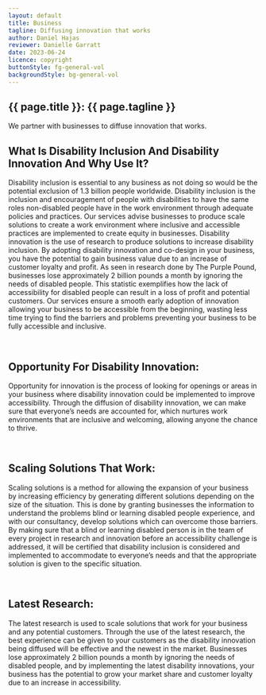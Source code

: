 ```yaml
---
layout: default
title: Business
tagline: Diffusing innovation that works
author: Daniel Hajas
reviewer: Danielle Garratt
date: 2023-06-24
licence: copyright
buttonStyle: fg-general-vol
backgroundStyle: bg-general-vol
---
```


## {{ page.title }}: {{ page.tagline }}

We partner with businesses to diffuse innovation that works.

## What Is Disability Inclusion And Disability Innovation And Why Use It?
Disability inclusion is essential to any business as not doing so would be the potential exclusion of 1.3 billion people worldwide. Disability inclusion is the inclusion and encouragement of people with disabilities to have the same roles non-disabled people have in the work environment through adequate policies and practices. Our services advise businesses to produce scale solutions to create a work environment where inclusive and accessible practices are implemented to create equity in businesses. Disability innovation is the use of research to produce solutions to increase disability inclusion. By adopting disability innovation and co-design in your business, you have the potential to gain business value due to an increase of customer loyalty and profit. As seen in research done by The Purple Pound, businesses lose approximately 2 billion pounds a month by ignoring the needs of disabled people. This statistic exemplifies how the lack of accessibility for disabled people can result in a loss of profit and potential customers. Our services ensure a smooth early adoption of innovation allowing your business to be accessible from the beginning, wasting less time trying to find the barriers and problems preventing your business to be fully accessible and inclusive.

<br>

## Opportunity For Disability Innovation:
Opportunity for innovation is the process of looking for openings or areas in your business where disability innovation could be implemented to improve accessibility. Through the diffusion of disability innovation, we can make sure that everyone’s needs are accounted for, which nurtures work environments that are inclusive and welcoming, allowing anyone the chance to thrive.

<br>

## Scaling Solutions That Work:
Scaling solutions is a method for allowing the expansion of your business by increasing efficiency by generating different solutions depending on the size of the situation. This is done by granting businesses the information to understand the problems blind or learning disabled people experience, and with our consultancy, develop solutions which can overcome those barriers. By making sure that a blind or learning disabled person is in the team of every project in research and innovation before an accessibility challenge is addressed, it will be certified that disability inclusion is considered and implemented to accommodate to everyone’s needs and that the appropriate solution is given to the specific situation. 

<br>

## Latest Research:
The latest research is used to scale solutions that work for your business and any potential customers. Through the use of the latest research, the best experience can be given to your customers as the disability innovation being diffused will be effective and the newest in the market. Businesses lose approximately 2 billion pounds a month by ignoring the needs of disabled people, and by implementing the latest disability innovations, your business has the potential to grow your market share and customer loyalty due to an increase in accessibility.